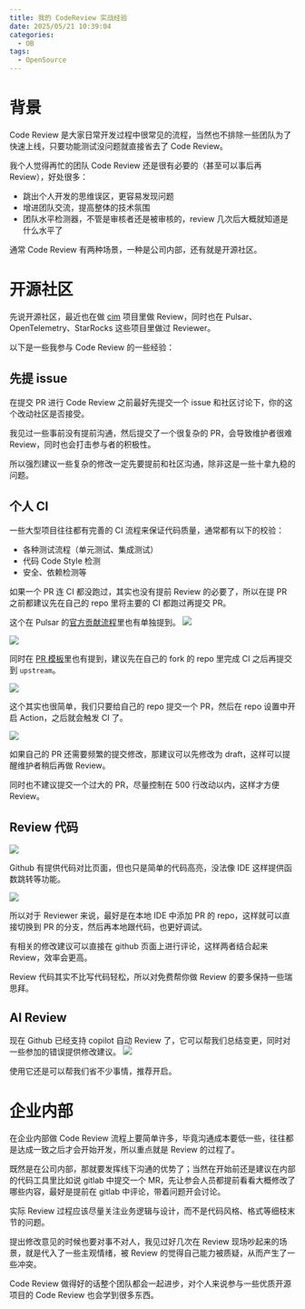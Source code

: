 ```yaml
---
title: 我的 CodeReview 实战经验
date: 2025/05/21 10:39:04
categories:
  - OB
tags:
  - OpenSource
---
```

# 背景

Code Review 是大家日常开发过程中很常见的流程，当然也不排除一些团队为了快速上线，只要功能测试没问题就直接省去了 Code Review。

我个人觉得再忙的团队  Code Review 还是很有必要的（甚至可以事后再 Review），好处很多：
- 跳出个人开发的思维误区，更容易发现问题
- 增进团队交流，提高整体的技术氛围
- 团队水平检测器，不管是审核者还是被审核的，review 几次后大概就知道是什么水平了

通常 Code Review 有两种场景，一种是公司内部，还有就是开源社区。

<!--more-->

# 开源社区

先说开源社区，最近也在做 [cim](https://github.com/crossoverJie/cim/pull/170) 项目里做 Review，同时也在 Pulsar、OpenTelemetry、StarRocks 这些项目里做过 Reviewer。

以下是一些我参与 Code Review 的一些经验：


## 先提 issue
在提交 PR 进行 Code Review 之前最好先提交一个 issue 和社区讨论下，你的这个改动社区是否接受。

我见过一些事前没有提前沟通，然后提交了一个很复杂的 PR，会导致维护者很难 Review，同时也会打击参与者的积极性。

所以强烈建议一些复杂的修改一定先要提前和社区沟通，除非这是一些十拿九稳的问题。

## 个人 CI
一些大型项目往往都有完善的 CI 流程来保证代码质量，通常都有以下的校验：

- 各种测试流程（单元测试、集成测试）
- 代码 Code Style 检测
- 安全、依赖检测等
  
如果一个 PR 连 CI 都没跑过，其实也没有提前 Review 的必要了，所以在提 PR 之前都建议先在自己的 repo 里将主要的 CI 都跑过再提交 PR。

这个在 Pulsar 的[官方贡献流程](https://pulsar.apache.org/contribute/personal-ci/)里也有单独提到。
![](https://s2.loli.net/2025/05/26/kYQj1ecNCs3HbaB.png)

![](https://s2.loli.net/2025/05/26/eImx2GPq5AsbBap.png)


同时在 [PR 模板](https://github.com/apache/pulsar/blob/master/.github/PULL_REQUEST_TEMPLATE.md)里也有提到，建议先在自己的 fork 的 repo 里完成 CI 之后再提交到 `upstream`。

![](https://s2.loli.net/2025/05/29/3KhSawogqksm1I9.png)

这个其实也很简单，我们只要给自己的 repo 提交一个 PR，然后在 repo 设置中开启 Action，之后就会触发 CI 了。


![](https://s2.loli.net/2025/05/26/QqpCzHJnjGV2R8P.png)

如果自己的 PR 还需要频繁的提交修改，那建议可以先修改为  draft，这样可以提醒维护者稍后再做 Review。

同时也不建议提交一个过大的 PR，尽量控制在 500 行改动以内，这样才方便 Review。

## Review 代码

![](https://s2.loli.net/2025/05/29/RtXAc1KYJ5FhDfG.png)

Github 有提供代码对比页面，但也只是简单的代码高亮，没法像 IDE 这样提供函数跳转等功能。

![](https://s2.loli.net/2025/05/26/2kAVKWr45T7ZFRg.png)

所以对于 Reviewer 来说，最好是在本地 IDE 中添加 PR 的 repo，这样就可以直接切换到 PR 的分支，然后再本地跟代码，也更好调试。

有相关的修改建议可以直接在 github 页面上进行评论，这样两者结合起来 Review，效率会更高。

Review 代码其实不比写代码轻松，所以对免费帮你做 Review 的要多保持一些瑞思拜。

## AI Review

现在 Github 已经支持 copilot 自动 Review 了，它可以帮我们总结变更，同时对一些参加的错误提供修改建议。
![](https://s2.loli.net/2025/05/26/1jBs9oOcMQ4t3e5.png)


使用它还是可以帮我们省不少事情，推荐开启。
# 企业内部

在企业内部做 Code Review 流程上要简单许多，毕竟沟通成本要低一些，往往都是达成一致之后才会开始开发，所以重点就是 Review 的过程了。

既然是在公司内部，那就要发挥线下沟通的优势了；当然在开始前还是建议在内部的代码工具里比如说 gitlab 中提交一个 MR，先让参会人员都提前看看大概修改了哪些内容，最好是提前在 gitlab 中评论，带着问题开会讨论。

实际 Review 过程应该尽量关注业务逻辑与设计，而不是代码风格、格式等细枝末节的问题。

提出修改意见的时候也要对事不对人，我见过好几次在 Review 现场吵起来的场景，就是代入了一些主观情绪，被 Review 的觉得自己能力被质疑，从而产生了一些冲突。


Code Review 做得好的话整个团队都会一起进步，对个人来说参与一些优质开源项目的 Code Review 也会学到很多东西。




